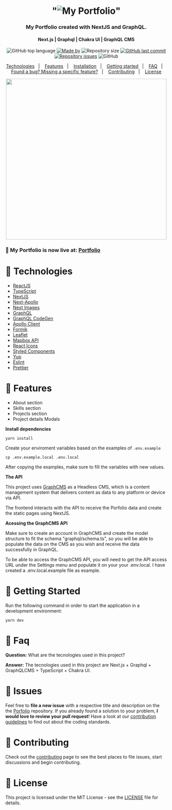 <h1 align="center">
  "<img src=".github/images/logo.png" alt="My Portfolio">"
</h1>

<h3 align="center">
  My Portfolio created with NextJS and GraphQL.
</h3>
<h4 align="center">Next.js | Graphql | 
Chakra UI | GraphQL CMS</h4>
<!-- E02041 -->
<p align="center">
  <img alt="GitHub top language" src="https://img.shields.io/github/languages/top/johnfreitasau/portfolio?color=%2329B6D1">
  <a href="https://www.linkedin.com/in/johnfreitasau/"><img alt="Made by" src="https://img.shields.io/badge/made%20by-John%20Freitas-%2329B6D1"></a>
  <img alt="Repository size" src="https://img.shields.io/github/repo-size/johnfreitasau/portfolio?color=%2329B6D1">
  <a href="https://github.com/johnfreitasau/portfolio/commits/main"><img alt="GitHub last commit" src="https://img.shields.io/github/last-commit/johnfreitasau/portfolio?color=%2329B6D1"></a>
  <a href="https://github.com/johnfreitasau/portfolio/issues"><img alt="Repository issues" src="https://img.shields.io/github/issues/johnfreitasau/portfolio?color=%2329B6D1"></a>
  <img alt="GitHub" src="https://img.shields.io/github/license/johnfreitasau/portfolio?color=%2329B6D2">
</p>

<p align="center">
  <a href="#rocket-technologies">Technologies</a>&nbsp;&nbsp;&nbsp;|&nbsp;&nbsp;&nbsp;
  <a href="#rocket-features">Features</a>&nbsp;&nbsp;&nbsp;|&nbsp;&nbsp;&nbsp;
  <a href="#construction_worker-installation">Installation</a>&nbsp;&nbsp;&nbsp;|&nbsp;&nbsp;&nbsp;
  <a href="#runner-getting-started">Getting started</a>&nbsp;&nbsp;&nbsp;|&nbsp;&nbsp;&nbsp;
  <a href="#postbox-faq">FAQ</a>&nbsp;&nbsp;&nbsp;|&nbsp;&nbsp;&nbsp;
  <a href="#bug-issues">Found a bug? Missing a specific feature?</a>&nbsp;&nbsp;&nbsp;|&nbsp;&nbsp;&nbsp;
  <a href="#tada-contributing">Contributing</a>&nbsp;&nbsp;&nbsp;|&nbsp;&nbsp;&nbsp;
  <a href="#closed_book-license">License</a>
</p>

<p align="center">
   <img src="./.github/images/portfolio_demo1.gif" width="500"/>
</p>

### :rocket: My Portfolio is now live at: [Portfolio](https://portfolio-johnfreitasau.vercel.app/)



# :rocket: Technologies

- [ReactJS](https://reactjs.org/)
- [TypeScript](https://www.typescriptlang.org/)
- [NextJS](https://nextjs.org/)
- [Next-Apollo](https://github.com/adamsoffer/next-apollo)
- [Next Images](https://vercel.com/docs/next.js/image-optimization)
- [GraphQL](https://graphql.org/)
- [GraphQL CodeGen](https://graphql-code-generator.com/)
- [Apollo Client](https://www.apollographql.com/docs/react/)
- [Formik](https://formik.org/)
- [Leaflet](https://leafletjs.com/)
- [Mapbox API](https://www.mapbox.com/)
- [React Icons](https://react-icons.netlify.com/#/)
- [Styled Components](https://styled-components.com/)
- [Yup](https://github.com/jquense/yup)
- [Eslint](https://eslint.org/)
- [Prettier](https://prettier.io/)


# :rocket: Features

* About section
* Skills section
* Projects section
* Project details Modals


**Install dependencies**

```yarn install```

Create your enviroment variables based on the examples of ```.env.example```

```cp .env.example.local .env.local```

After copying the examples, make sure to fill the variables with new values.


**The API**

This project uses [GraphCMS](https://graphcms.com/) as a Headless CMS, which is a content management system that delivers content as data to any platform or device via API.

The frontend interacts with the API to receive the Porfolio data and create the static pages using NextJS.


**Acessing the GraphCMS API**

Make sure to create an account in GraphCMS and create the model structure to fit the schema "graphql/schema.ts", so you will be able to populate the data on the CMS as you wish and receive the data successfully in GraphQL.

To be able to access the GraphCMS API, you will need to get the API access URL under the Settings menu and populate it on your your .env.local. I have created a .env.local.example file as example.


# :runner: Getting Started

Run the following command in order to start the application in a development environment:

```yarn dev```


# :postbox: Faq

**Question:** What are the tecnologies used in this project?

**Answer:** The tecnologies used in this project are Next.js + Graphql + GraphQLCMS + TypeScript + Chakra UI.


# :bug: Issues

Feel free to **file a new issue** with a respective title and description on the the [Porfolio](https://github.com/johnfreitasau/portfolio/issues) repository. If you already found a solution to your problem, **I would love to review your pull request**! Have a look at our [contribution guidelines](https://github.com/johnfreitasau/portfolio/blob/main/CONTRIBUTING.md) to find out about the coding standards.

# :tada: Contributing

Check out the [contributing](https://github.com/johnfreitasau/portfolio/blob/master/CONTRIBUTING.md) page to see the best places to file issues, start discussions and begin contributing.


# :closed_book: License

This project is licensed under the MIT License - see the [LICENSE](LICENSE) file for details.
